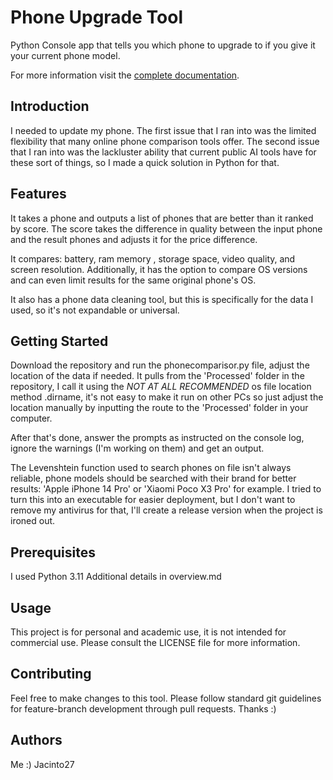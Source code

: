 # Phone Upgrade Tool
Python Console app that tells you which phone to upgrade to if you give it your current phone model.

For more information visit the [complete documentation](./Docs/overview.md).

<!-- Brief introduction and how to get started -->

## Introduction
I needed to update my phone. The first issue that I ran into was the limited flexibility that many online phone comparison
tools offer. The second issue that I ran into was the lackluster ability that current public AI tools have for 
these sort of things, so I made a quick solution in Python for that.

## Features
<!-- List of features -->
It takes a phone and outputs a list of phones that are better than it ranked by score.
The score takes the difference in quality between the input phone and the result phones and adjusts it for the price difference.

It compares: battery, ram memory , storage space, video quality, and screen resolution. Additionally, it has the option 
to compare OS versions and can even limit results for the same original phone's OS.

It also has a phone data cleaning tool, but this is specifically for the data I used, so it's not expandable or universal.

## Getting Started

Download the repository and run the phonecomparisor.py file, adjust the location of the data if needed. It pulls from
the 'Processed' folder in the repository, I call it using the *NOT AT ALL RECOMMENDED* os file location method .dirname,
it's not easy to make it run on other PCs so just adjust the location manually by inputting the route to the 'Processed'
folder in your computer.

After that's done, answer the prompts as instructed on the console log, ignore the warnings (I'm working on them) and
get an output.

The Levenshtein function used to search phones on file isn't always reliable, phone models should be searched with their
brand for better results: 'Apple iPhone 14 Pro' or 'Xiaomi Poco X3 Pro' for example.
I tried to turn this into an executable for easier deployment, but I don't want to remove my antivirus for that, I'll create a release version when the project is ironed out.

## Prerequisites
I used Python 3.11
Additional details in overview.md

## Usage
This project is for personal and academic use, it is not intended for commercial use. Please consult the LICENSE file for more information.

## Contributing
Feel free to make changes to this tool. Please follow standard git guidelines for feature-branch development through pull requests. Thanks :)

## Authors

Me :) Jacinto27
